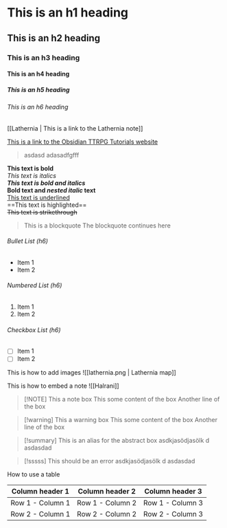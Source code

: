 # This is an h1 heading

## This is an h2 heading

### This is an h3 heading

#### This is an h4 heading

##### This is an h5 heading

###### This is an h6 heading

[[Lathernia | This is a link to the Lathernia note]]

[This is a link to the Obsidian TTRPG Tutorials website](https://obsidianttrpgtutorials.com/Obsidian+TTRPG+Tutorials/Getting+Started/Getting+Started)

> asdasd
> adasadfgfff

**This text is bold**  
_This text is italics_  
**_This text is bold and italics_**  
**Bold text and _nested italic_ text**  
<u>This text is underlined</u>  
==This text is highlighted==  
~~This text is strikethrough~~

> This is a blockquote
> The blockquote continues here

###### Bullet List (h6)

- Item 1
- Item 2

###### Numbered List (h6)

1. Item 1
2. Item 2

###### Checkbox List (h6)

- [ ] Item 1
- [ ] Item 2

This is how to add images
![[lathernia.png | Lathernia map]]

This is how to embed a note
![[Halrani]]

> [!NOTE] This a note box
> This some content of the box
> Another line of the box

> [!warning] This a warning box
> This some content of the box
> Another line of the box

> [!summary] This is an alias for the abstract box
> asdkjasödjasölk d
> asdasdad

> [!sssss] This should be an error
> asdkjasödjasölk d
> asdasdad

How to use a table

| Column header 1  | Column header 2  | Column header 3  |
| ---------------- | ---------------- | ---------------- |
| Row 1 - Column 1 | Row 1 - Column 2 | Row 1 - Column 3 |
| Row 2 - Column 1 | Row 2 - Column 2 | Row 2 - Column 3 |
